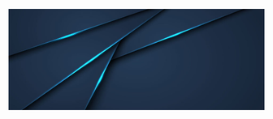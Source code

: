 
<p>
  <img src="https://github.com/YohannHERBET/YOHANNHERBET/blob/main/img/pngtree-abstract-metallic-blue-black-frame-layout-modern-tech-design-template-image_305020.jpg" alt="background" height="200" width="100%" style="margin-right: 20px"/>
</p>